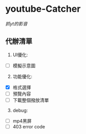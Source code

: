 # youtube-Catcher
*抓yt的影音*

## 代辦清單
1. UI優化:
  - [ ] 模擬示意圖 
2. 功能優化: 
  - [x] 格式選擇
  - [ ] 預覽內容
  - [ ] 下載整個撥放清單
3. debug:
  - [ ] mp4黑屏
  - [ ] 403 error code

